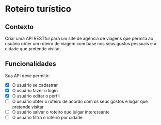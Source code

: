 # Roteiro turístico

## Contexto

Criar uma API RESTful para um site de agência de viagens que permita ao usuário obter um roteiro de viagem com base nos seus gostos pessoais e a cidade que pretende visitar.

## Funcionalidades

Sua API deve permitir:

- [x]  O usuário se cadastrar
- [x]  O usuário fazer o login
- [x]  O usuário editar o perfil
- [  ]  O usuário obter o roteiro de acordo com os seus gostos e lugar que pretende visitar
- [  ]  O usuário salvar o roteiro que julgar interessante
- [  ]  O usuário filtra o roteiro por cidade
